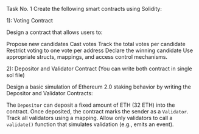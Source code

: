 Task No. 1
Create the following smart contracts using Solidity:

1): Voting Contract 

Design a contract that allows users to: 

Propose new candidates 
Cast votes 
Track the total votes per candidate 
Restrict voting to one vote per address 
Declare the winning candidate 
Use appropriate structs, mappings, and access control mechanisms.

2): Depositor and Validator Contract (You can write both contract in single sol file) 

Design a basic simulation of Ethereum 2.0 staking behavior by writing the Depositor and Validator Contracts: 

The `Depositor` can deposit a fixed amount of ETH (32 ETH) into the contract.
Once deposited, the contract marks the sender as a `Validator`. 
Track all validators using a mapping. 
Allow only validators to call a `validate()` function that simulates validation (e.g., emits an event).
